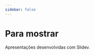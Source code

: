 ```yaml
---
sidebar: false
---
```


# Para mostrar

Apresentações desenvolvidas com Slidev.

<!-- Edit in ./docs/.vitepress/showcases.ts -->
<ShowCases />
